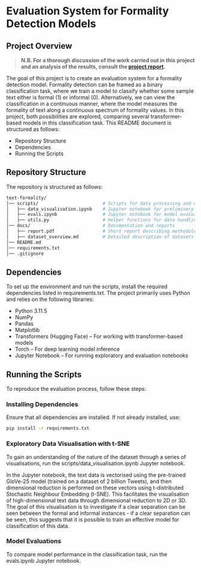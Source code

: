 # Evaluation System for Formality Detection Models

## Project Overview

>**N.B. For a thorough discussion of the work carried out in this project and an analysis of the results, consult the [project report](docs/report.pdf).**

The goal of this project is to create an evaluation system for a formality detection model. Formality detection can be framed as a binary classification task, where we train a model to classify whether some sample text either is formal (1) or informal (0). Alternatively, we can view the classification in a continuous manner, where the model measures the formality of text along a continuous spectrum of formality values. In this project, both possibilities are explored, comparing several transformer-based models in this classification task. This README document is structured as follows: 

* Repository Structure
* Dependencies
* Running the Scripts

## Repository Structure

The repository is structured as follows:

```bash
text-formality/
│── scripts/                        # Scripts for data processing and model evaluation 
│   ├── data_visualisation.ipynb    # Jupyter notebook for preliminary exploration/visualisation of the dataset 
│   ├── evals.ipynb                 # Jupyter notebook for model evaluation and comparison  
│   ├── utils.py                    # Helper functions for data handling and evaluation  
│── docs/                           # Documentation and reports  
│   ├── report.pdf                  # Short report describing methodology, results, and challenges  
│   ├── dataset_overview.md         # Detailed description of datasets and sources  
│── README.md
│── requirements.txt
│── .gitignore
```

## Dependencies

To set up the environment and run the scripts, install the required dependencies listed in requirements.txt. The project primarily uses Python and relies on the following libraries:

* Python 3.11.5
* NumPy 
* Pandas
* Matplotlib
* Transformers (Hugging Face) – For working with transformer-based models
* Torch – For deep learning model inference
* Jupyter Notebook – For running exploratory and evaluation notebooks

## Running the Scripts

To reproduce the evaluation process, follow these steps:

### Installing Dependencies

Ensure that all dependencies are installed. If not already installed, use:
```bash
pip install -r requirements.txt
```

### Exploratory Data Visualisation with t-SNE

To gain an understanding of the nature of the dataset through a series of visualisations, run the scripts/data_visualisation.ipynb Jupyter notebook. 

In the Jupyter notebook, the text data is vectorised using the pre-trained GloVe-25 model (trained on a dataset of 2 billion Tweets), and then dimensional reduction is performed on these vectors using t-distributed Stochastic Neighbour Embedding (t-SNE). This facilitates the visualisation of high-dimensional text data through dimensional reduction to 2D or 3D. The goal of this visualisation is to investigate if a clear separation can be seen between the formal and informal instances - if a clear separation can be seen, this suggests that it is possible to train an effective model for classification of this data.

### Model Evaluations

To compare model performance in the classification task, run the evals.ipynb Jupyter notebook.